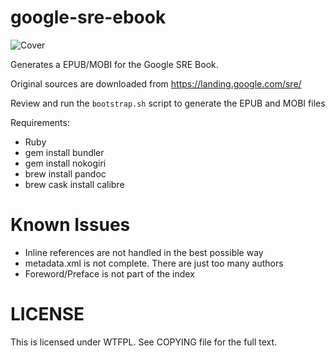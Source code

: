 # google-sre-ebook

![Cover](cover.jpg)

Generates a EPUB/MOBI for the Google SRE Book.

Original sources are downloaded from https://landing.google.com/sre/

Review and run the `bootstrap.sh` script to generate the EPUB and MOBI files

Requirements:

- Ruby
- gem install bundler
- gem install nokogiri
- brew install pandoc
- brew cask install calibre

# Known Issues

- Inline references are not handled in the best possible way
- metadata.xml is not complete. There are just too many authors
- Foreword/Preface is not part of the index


# LICENSE

This is licensed under WTFPL. See COPYING file for the full text.
